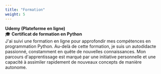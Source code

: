 ```yaml
---
title: "Formation"
weight: 5
---
```


**Udemy (Plateforme en ligne)**  
🎓 **Certificat de formation en Python**  
J'ai suivi une formation en ligne pour approfondir mes compétences en programmation Python. Au-delà de cette formation, je suis un autodidacte passionné, constamment en quête de nouvelles connaissances. Mon parcours d'apprentissage est marqué par une initiative personnelle et une capacité à assimiler rapidement de nouveaux concepts de manière autonome.
